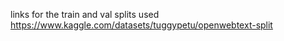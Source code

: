 links for the train and val splits used 
        https://www.kaggle.com/datasets/tuggypetu/openwebtext-split
